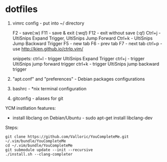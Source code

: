 dotfiles
========

1) vimrc config - put into ~/ directory
	
	F2 - save(:w)
	F11 - save & exit (:wq!)
	F12 - exit without save (:q!)
	Ctrl+j - UltiSnips Expand Trigger, UltiSnips Jump Forward
	Ctrl+k - UltiSnips Jump Backward Trigger
	F5  - new tab
	F6  - prev tab
	F7  - next tab 
	ctrl+p - use http://kien.github.io/ctrlp.vim/

	snippets:
	ctrl+l - trigger UltiSnips Expand Trigger
	ctrl+j - trigger UltiSnips jump forward trigger
	ctrl+k - trigger UltiSnips jump backward trigger
	
2) "apt.conf" and "preferences"  - Debian packages configurations

3) bashrc - *nix terminal configuration

4) gitconfig - aliases for git


YCM  instllation features:
- install libclang on Debian/Ubuntu - sudo apt-get install libclang-dev

Steps:

	git clone https://github.com/Valloric/YouCompleteMe.git ~/.vim/bundle/YouCompleteMe
	cd ~/.vim/bundle/YouCompleteMe
	git submodule update --init --recursive
	./install.sh --clang-completer
